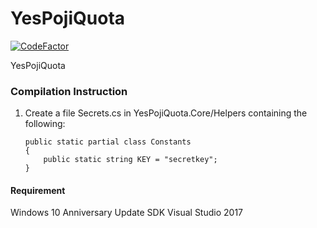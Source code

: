 # YesPojiQuota

[![CodeFactor](https://www.codefactor.io/repository/github/xkre/yespojiquota/badge)](https://www.codefactor.io/repository/github/xkre/yespojiquota)

YesPojiQuota


### Compilation Instruction
1. Create a file Secrets.cs in YesPojiQuota.Core/Helpers containing the following:
    ```
    public static partial class Constants
    {
        public static string KEY = "secretkey";
    }
    ```
#### Requirement
Windows 10 Anniversary Update SDK
Visual Studio 2017
